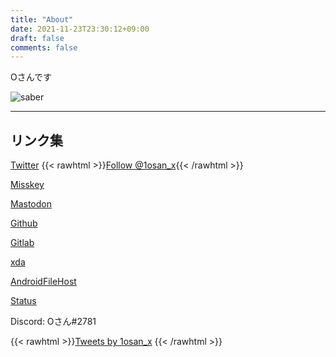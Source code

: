 ```yaml
---
title: "About"
date: 2021-11-23T23:30:12+09:00
draft: false
comments: false
---
```


Oさんです

![saber](/img/saber.png)

---

## リンク集

[Twitter](https://twitter.com/1osan_x)
{{< rawhtml >}}<a href="https://twitter.com/1osan_x?ref_src=twsrc%5Etfw" class="twitter-follow-button" data-show-count="false">Follow @1osan_x</a><script async src="https://platform.twitter.com/widgets.js" charset="utf-8"></script>{{< /rawhtml >}}

[Misskey](https://msk.minetaro12.com/@minetaro12)

[Mastodon](https://mstdn.jp/@minetaro12)

[Github](https://github.com/minetaro12)

[Gitlab](https://gitlab.com/minetaro12)

[xda](https://forum.xda-developers.com/m/minetaro12.11216215/)

[AndroidFileHost](https://androidfilehost.com/?w=profile&uid=17248734326145681057)

[Status](http://status.minetaro12.com/)

Discord: Oさん#2781

{{< rawhtml >}}<a class="twitter-timeline" data-height="600" href="https://twitter.com/1osan_x?ref_src=twsrc%5Etfw">Tweets by 1osan_x</a> <script async src="https://platform.twitter.com/widgets.js" charset="utf-8"></script>{{< /rawhtml >}}
